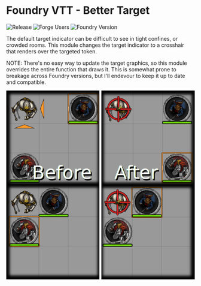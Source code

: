 # Foundry VTT - Better Target

![Release](https://github.com/sPOiDar/fvtt-module-better-target/workflows/Release/badge.svg)
![Forge Users](https://img.shields.io/badge/dynamic/json?color=blue&label=Forge%20Users&query=package.installs&suffix=%25&url=https%3A%2F%2Fforge-vtt.com%2Fapi%2Fbazaar%2Fpackage%2Fbetter-target)
![Foundry Version](https://img.shields.io/badge/dynamic/json?color=blue&label=Foundry%20Version&prefix=v&query=%24.compatibleCoreVersion&url=https%3A%2F%2Fgithub.com%2FsPOiDar%2Ffvtt-module-better-target%2Fraw%2Fmaster%2Fmodule.json)

The default target indicator can be difficult to see in tight confines, or crowded rooms. This module changes the target indicator to a crosshair that renders over the targeted token.

NOTE: There's no easy way to update the target graphics, so this module overrides the entire function that draws it. This is somewhat prone to breakage across Foundry versions, but I'll endevour to keep it up to date and compatible.

![Example](example/example.png)
